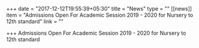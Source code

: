 +++
date = "2017-12-12T19:55:39+05:30"
title = "News"
type = ""
[[news]]
item = "Admissions Open For Academic Session 2019 - 2020 for Nursery to 12th standard"
link = ""

+++
Admissions Open For Academic Session 2019 - 2020 for Nursery to 12th standard